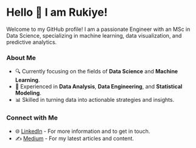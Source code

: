 # Hello 👋 I am Rukiye!

Welcome to my GitHub profile! I am a passionate Engineer with an MSc in Data Science, specializing in machine learning, data visualization, and predictive analytics. 
### About Me

- 🔍 Currently focusing on the fields of **Data Science** and **Machine Learning**.
- 💼 Experienced in **Data Analysis**, **Data Engineering**, and **Statistical Modeling**.
- 📊 Skilled in turning data into actionable strategies and insights.

### Connect with Me

- 🌐 [LinkedIn](https://www.linkedin.com/in/rukiyedemir/) - For more information and to get in touch.
- ✍️ [Medium](https://medium.com/@rukiyedemir) - For my latest articles and content.


